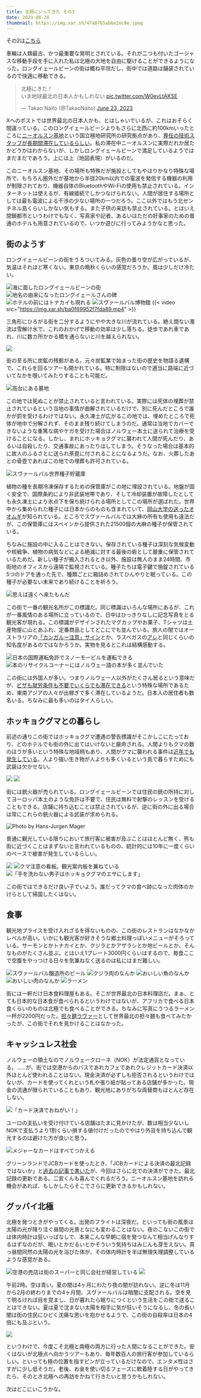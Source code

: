 ```yaml
---
title: 北極にいってきた その3
date: 2023-08-28
thumbnail: https://img.xar.sh/47a07b5ab6e2ec8e.jpeg
---
```


その2は[こちら](/post/1688537826/)

車輪は人類最古、かつ最重要な発明とされている。それが二つも付いたゴージャスな移動手段を手に入れた私は北極の大地を自由に駆けることができるようになった。ロングイェールビーンの街は概ね平坦だし、街中では道路は舗装されているので快適に移動できる。

<blockquote class="twitter-tweet"><p lang="ja" dir="ltr">北極にきた！<br>いま地球最北の日本人かもしれない <a href="https://t.co/W0evLtAKSE">pic.twitter.com/W0evLtAKSE</a></p>&mdash; Takao Naito (@TakaoNaito) <a href="https://twitter.com/TakaoNaito/status/1672111655101120512?ref_src=twsrc%5Etfw">June 23, 2023</a></blockquote> <script async src="https://platform.twitter.com/widgets.js" charset="utf-8"></script>

Xへのポストでは世界最北の日本人かも、とはしゃいでいるが、これはおそらく間違っている。このロングイェールビーンよりもさらに北西に約100kmいったところに[ニーオルスン基地](https://www.nipr.ac.jp/aerc/kyodo/doc/rule_191029.pdf)という国立極地研究所の研究拠点があり、[専任の技術スタッフが長期間滞在しているらしい](https://www.nipr.ac.jp/aerc/kyodo/doc/Ny-Alesund20190905.pdf)。私の滞在中ニーオルスンに実際だれか居たかどうかはわからないが、しかしロングイェールビーンで満足しているようではまだまだであろう。上には上（地図表現）がいるのだ。

このニーオルスン基地、その場所も特殊だが施設としてもやはりかなり特殊な場所で、もちろん圏外だが基地から半径20km以内での電波を発信する機器の利用が制限されており、機器自体のBluetoothやWi-Fiの使用も禁止されている。インターネットは使えるが、有線接続でしかつなげられない。人間が居住する場所としては最も電波による干渉の少ない場所の一つだろう。ここ以外ではもう北センチネル島くらいしかない気もする。また子供の来訪も禁止されている。とはいえ閉鎖都市というわけでもなく、写真家や記者、あるいはただの好事家のための普通のホテルも用意されているので、いつか遊びに行ってみようかなと思った。


## 街のようす

ロングイェールビーンの街をうろついてみる。灰色の曇り空が広がっているが、気温はそれほど寒くない。東京の晩秋くらいの感覚だろうか。風は少しだけ冷たい。

![海に面したロングイェールビーンの街](https://img.xar.sh/4f1bb3eb1f8ddfa0.jpeg)
![地名の由来になったロングイェールさんの碑](https://img.xar.sh/e6011cf15979ecd3.jpeg)
![ホテルの前にはトナカイも現れる](https://img.xar.sh/2890451e37fbced9.jpeg)
![スヴァールバル博物館](https://img.xar.sh/defa4ac8999d875f.jpeg)
{{< video src="https://img.xar.sh/ba0f69952f7fda89.mp4" >}}

三角形にひろがる街を二分するようにやや大きな川が流れている。絶え間ない濁流は雪解け水で、これのおかげで移動の効率は少し落ちる。徒歩であれ車であれ、川に数カ所かかる橋を通らないと川を越えられない。

![](https://img.xar.sh/b7059602720d326c.jpeg)

街の至る所に炭鉱の残骸がある。元々炭鉱業で始まった街の歴史を物語る遺構で、これらを回るツアーも開かれている。特に制限はないので適当に路端に近づいてなかを覗いてみたりすることも可能だ。

![高台にある墓地](https://img.xar.sh/462ff3a144d898ed.jpeg)

この地では死ぬことが禁止されていると言われている。実際には死体の埋葬が禁止されているという当地の事情が曲解されているだけで、別に死んだところで誰かが罰を受けるわけではない。永久凍土が広がるこの地では、埋めたところで死体が地中で分解されず、そのまま残り続けてしまうのだ。通常は当地でカバーできないような重篤な病やケガを受けた場合はノルウェー本土に送られて治療を受けることになる。しかし、まれにホッキョクグマに襲われて人間が死んだり、あるいは自殺したり、交通事故にあったりはしてしまう。そうなった場合は基本的に故人のふるさとに送られ荼毘に付されることになるようだ。なお、火葬したあとの骨壺であればこの地での埋葬も許可されている。

![スヴァールバル世界種子貯蔵庫](https://img.xar.sh/177ba78c6deb799d.jpeg)

植物の種を長期冷凍保存するための保管庫がこの地に埋設されている。地盤が固く安全で、国際条約により非武装地帯であり、そして冷却装置が故障したとしても永久凍土により氷点下を保ち続けられる場所としてこの場所が選ばれた。世界中から集められた種子には日本からのものも含まれていて、[岡山大学の送ったオオムギ](https://www.okayama-u.ac.jp/tp/news/news_id3294.html)が知られている。ところでスヴァールバルでは大麻の所有も使用も違法だが、この保管庫にはスペインから提供された21500個の大麻の種子が保管されている。

ちなみに施設の中に入ることはできない。保存されている種子は深刻な気候変動や核戦争、植物の病気などによる絶滅に対する最後の砦として厳重に保管されているためだ。新しい種子が搬入されるとき以外、施設は無人のまま24時間、市街地のオフィスから遠隔で監視されている。種子たちは電子鍵で施錠されている5つのドアを通った先で、種類ごとに箱詰めされてひんやりと眠っている。この種子が必要ない未来であり続けることを祈ろう。

![思えば遠くへ来たもんだ](https://img.xar.sh/47a07b5ab6e2ec8e.jpeg)

この街で一番の観光名所がこの標識だ。同じ標識はいろんな場所にあるが、これが一番風情のある場所に立っているので、日中はひっきりなしに記念写真をとる観光客が現れる。この標識がデザインされたマグカップやお菓子、Tシャツは土産物屋に山とあふれ、定番商品としてどこにでも並んでいる。旅人の間ではオーストラリアの[「カンガルー注意」サイン](https://commons.wikimedia.org/wiki/File:Kangaroo_Sign_at_Stuart_Highway.jpg#/media/File:Kangaroo_Sign_at_Stuart_Highway.jpg)とか、ラスベガスの[アレ](https://en.wikipedia.org/wiki/Welcome_to_Fabulous_Las_Vegas_sign)と同じくらいの知名度があるのではなかろうか。実物を見るとこれは結構感動する。

![日本の国際運転免許でスノーモービルを運転できる](https://img.xar.sh/ada65f6e01591a97.jpeg)
![本のリサイクルコーナーにはノルウェー語の本が多く並んでいた](https://img.xar.sh/7a574b39004aa0c5.jpeg)

この街には外国人が多い。つまりノルウェー人以外がたくさん居るという意味だが、[ビザも就労条件も不要でいくらでも滞在できる](https://www.sysselmesteren.no/en/entry-and-residence/)という特殊な場所であるため、東南アジアの人々が出稼ぎで多く滞在しているようだ。日本人の居住者も数名いる。ちなみに最も多いのはタイ人らしい。

## ホッキョクグマとの暮らし

前述の通りこの街ではホッキョクグマ遭遇の警告標識がそこかしこにたっており、どのホテルでも街の外に出てはいけないと厳命される。人間よりもクマの数のほうが多いという特殊な地域柄もあり、人間がクマに襲われる事件は[近年でも発生している](https://en.wikipedia.org/wiki/2011_Svalbard_polar_bear_attack)。人より強い生き物が人よりも多くいるという島で暮らすためにも武装は欠かせない。

![](https://img.xar.sh/84ad86b957ced725.jpeg)
![](https://img.xar.sh/d706050d21880fb8.jpeg)

街には銃火器が売られている。ロングイェールビーンでは住民の銃の所持に対してヨーロッパ本土のような免許は不要で、住民は無料で射撃のレッスンを受けることもできる。店舗に持ち込むことは禁止されているが、逆に街の外に出る場合は常にこれらの銃火器による武装が求められる。

![Photo by Hans-Jurgen Mager](https://img.xar.sh/5632262da923108b.jpeg)

普通に観光している限りにおいて旅行客に被害が及ぶことはほとんど無く、熊も街に近づくことはまずないと言われているものの、統計的には10年に一度くらいのペースで被害が発生しているらしい。

![](https://img.xar.sh/2750a38bea7e150c.jpeg)
![クマ注意の看板。観光案内板を兼ねている](https://img.xar.sh/bd2014c41e6bffe8.jpeg)
![「手を洗わない男子はホッキョクグマのエサにします」](https://img.xar.sh/9c097be735c684e0.jpeg)

この街ではできるだけ良い子でいよう。誰だってクマの食べ跡になった肉体のかけらとして帰国したくはない。

## 食事

観光地プライスを受け入れざるを得ないものの、この街のレストランはなかなかレベルが高い。いかにも観光客が好きそうな郷土料理っぽいメニューがそろっている。サーモンとかトナカイとか、クジラとかアザラシとか地ビールとか、そんなものがたくさん並ぶ。とはいえ1プレート3000円くらいはするので、毎食ここで空腹をやっつける日々を気兼ねなく送るのは私にはまだ難しい。

![スヴァールバル醸造所のビール](https://img.xar.sh/7bba3f36a58ea642.jpeg)
![クジラ肉のなんか](https://img.xar.sh/c8a4d89f1df0da8c.jpeg)
![おいしい魚のなんか](https://img.xar.sh/5c93ee2f86f45859.jpeg)
![おいしい肉のなんか](https://img.xar.sh/f95951bbfbacc40a.jpeg)
![ラーメン](https://img.xar.sh/a7f4539b46580691.jpeg)

街には一軒だけ日本食料理屋もある。そこが世界最北の日本料理店だ。まぁ、とても日本的な日本食が食べられるというわけではないが、アフリカで食べる日本食くらいのものは北極でも食べることができる。ちなみに写真にうつるラーメン一杯が2200円だった。[担々麺ラヴァー](/post/1668009702/)として世界最北の担々麺も食べてみたかったが、この街でそれを見かけることはなかった。


## キャッシュレス社会

ノルウェーの領土なのでノルウェークローネ（NOK）が法定通貨となっている。……が、街では空港からのバスであれカフェであれクレジットカード決済以外ほとんど使われることはない。現金決済が必ずしも拒否されるというわけではないが、カードを使ってくれという札や張り紙が貼ってある店舗が多かった。現金の流通が限られていることもあり、観光地にありがちな両替商もほとんど存在しない。

![「カード決済でおねがい！」](https://img.xar.sh/68c4cac2a1edd394.jpeg)

ユーロの支払いを受け付けている店舗はたまに見かけたが、数は相当少ないしNOKで支払うより1割くらい損する値付けだったのでやはり外貨を持ち込んで観光するのは避けた方が良いと思う。

![メジャーなカードはすべてつかえる](https://img.xar.sh/2a98efaae409377c.jpeg)

グリーンランドでJCBカードを使ったとき、「JCBカードによる決済の最北記録ではないか」と[過去の記事で書いた](/post/1668989428/)が、今回はさらに北での決済ができた。最北記録の更新である。二宮くんも喜んでくれるだろう。ニーオルスン基地を訪れる機会があれば、もしかしたらそこでさらに更新できるかもしれない。

## グッバイ北極

北極を発つときがやってくる。出発のフライトは深夜だ。といっても街の風景は太陽の光が降り注ぐ昼間の光景となにも変わることはない。夜のこないこの街では体内時計は狂いっぱなしで、本来こんな早朝に宿を発つなんて相当げんなりするはずなのだが、眠いとかだるいとかそういう気持ちはみじんも芽生えない。真っ昼間同然の太陽の光を浴びた体が、その体内時計を半ば無理矢理調整しているような感覚がある。

![空港の売店は街のスーパーと同じ会社が経営している](https://img.xar.sh/1f7c0d0d13fc885d.jpeg)
![](https://img.xar.sh/877252a7b040161f.jpeg)

午前2時。空は青い。夏の間は4ヶ月にわたり夜の闇が訪れない。逆に冬は11月から2月の終わりまでの4ヶ月間、スヴァールバルは暗闇に支配される。空を見て明るければ目を覚まし、日が暮れたら眠りにつくという生活をこの街で送ることはできない。夏は夏で沈まない太陽を相手に気が狂いそうになるし、冬の長い闇は街の住民にひどく沈痛な思いを抱かせるようで、この街の自殺率は日本の4倍にも及ぶという。

![](https://img.xar.sh/6cc1e0f6ef355939.jpeg)

というわけで、今度こそ北極と南極の両方に行った人間になることができた。安くはないが北極点へ向かうツアーもあり、毎年数百人の旅行客が参加しているらしい。といっても極の位置を指すピンが立っているだけなので、エンタメ性はさすがに少し低そうだ。老後、お金を使い切るフェーズに軟着陸する日がやってきたら、そのとき北極への再訪をかねて行きたいと思うかもしれない。

次はどこにいこうかな。
